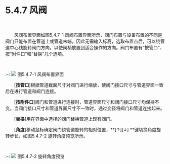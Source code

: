 # 5.4.7 风阀
<br/>

&emsp;&emsp;风阀布置界面如图5.4.7\-1 风阀布置界面所示，阀门布置与设备布置的不同是阀门只能布置在管道上或管道末端，因此无需输入标高，选取布置点后，可以绕管道中心线旋转阀门方向，以使阀柄放置到适合操作的方向。阀门布置有“按管口”、按“附件口”和“替换”几个选项。

<br/>

:-: ![](images/209.png)
图5.4.7\-1 风阀布置界面
<br/>

&emsp;&emsp;\[**按管口**\]根据管道截面尺寸对阀门进行缩放，使阀门接口尺寸与管道界面一致后在进行管道和阀门连接。

&emsp;&emsp;\[**按附件口**\]阀门和管道进行连接时，管道界面尺寸和阀门接口尺寸均保持不变，当阀门接口尺寸和管道界面尺寸不一致时，通过变径将阀门和管道连接起来。

&emsp;&emsp;\[**替换**\]用在界面中选择的阀门替换管道上现有阀门。

&emsp;&emsp;\[**角度**\]移动鼠标确定阀门绕管道旋转的相对位置，**[↑][↓] **键切换角度旋转步长，如图5.4.7\-2 旋转角度预览所示。

<br/>

:-: ![](images/210.png)
图5.4.7\-2 旋转角度预览
<br/>
